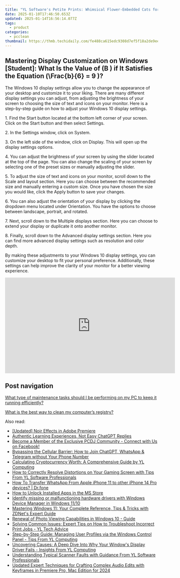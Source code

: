 ```yaml
---
title: "YL Software's Petite Prints: Whimsical Flower-Embedded Cats for Your Digital Canvas"
date: 2025-01-10T17:46:50.653Z
updated: 2025-01-14T16:56:14.077Z
tags:
  - product
categories:
  - pcclean
thumbnail: https://thmb.techidaily.com/fe488ca615edc9308d7ef5f18a2de9eeeab475c2bf30ee9f714175262d3f8617.jpeg
---
```


## Mastering Display Customization on Windows [Student]: What Is the Value of \(B \) if It Satisfies the Equation \(\Frac{b}{6} = 9 \)?

The Windows 10 display settings allow you to change the appearance of your desktop and customize it to your liking. There are many different display settings you can adjust, from adjusting the brightness of your screen to choosing the size of text and icons on your monitor. Here is a step-by-step guide on how to adjust your Windows 10 display settings. 

1\. Find the Start button located at the bottom left corner of your screen. Click on the Start button and then select Settings.

2\. In the Settings window, click on System.

3\. On the left side of the window, click on Display. This will open up the display settings options. 

4\. You can adjust the brightness of your screen by using the slider located at the top of the page. You can also change the scaling of your screen by selecting one of the preset sizes or manually adjusting the slider.

5\. To adjust the size of text and icons on your monitor, scroll down to the Scale and layout section. Here you can choose between the recommended size and manually entering a custom size. Once you have chosen the size you would like, click the Apply button to save your changes.

6\. You can also adjust the orientation of your display by clicking the dropdown menu located under Orientation. You have the options to choose between landscape, portrait, and rotated.

7\. Next, scroll down to the Multiple displays section. Here you can choose to extend your display or duplicate it onto another monitor.

8\. Finally, scroll down to the Advanced display settings section. Here you can find more advanced display settings such as resolution and color depth. 

By making these adjustments to your Windows 10 display settings, you can customize your desktop to fit your personal preference. Additionally, these settings can help improve the clarity of your monitor for a better viewing experience.

<!-- affiliate ads begin -->
<iframe width="560" height="315" src="https://www.youtube.com/embed/YezPJZzPJ8Q?si=xF1t4BQHFquzvnzE" title="YouTube video player" frameborder="0" allow="accelerometer; autoplay; clipboard-write; encrypted-media; gyroscope; picture-in-picture; web-share" referrerpolicy="strict-origin-when-cross-origin" allowfullscreen></iframe>
<!-- affiliate ads end -->

## Post navigation

[What type of maintenance tasks should I be performing on my PC to keep it running efficiently?](https://tools.techidaily.com/pcclean/products/)

[What is the best way to clean my computer’s registry?](https://tools.techidaily.com/pcclean/products/)

<ins class="adsbygoogle"
     style="display:block"
     data-ad-format="autorelaxed"
     data-ad-client="ca-pub-7571918770474297"
     data-ad-slot="1223367746"></ins>

<ins class="adsbygoogle"
     style="display:block"
     data-ad-client="ca-pub-7571918770474297"
     data-ad-slot="8358498916"
     data-ad-format="auto"
     data-full-width-responsive="true"></ins>

<span class="atpl-alsoreadstyle">Also read:</span>
<div><ul>
<li><a href="https://extra-approaches.techidaily.com/updated-noir-effects-in-adobe-premiere/"><u>[Updated] Noir Effects in Adobe Premiere</u></a></li>
<li><a href="https://tech-haven.techidaily.com/authentic-learning-experiences-not-easy-chatgpt-replies/"><u>Authentic Learning Experiences, Not Easy ChatGPT Replies</u></a></li>
<li><a href="https://win-exclusive.techidaily.com/become-a-member-of-the-exclusive-pcdj-community-connect-with-us-on-facebook/"><u>Become a Member of the Exclusive PCDJ Community - Connect with Us on Facebook!</u></a></li>
<li><a href="https://tech-haven.techidaily.com/bypassing-the-cellular-barrier-how-to-join-chatgpt-whatsapp-and-telegram-without-your-phone-number/"><u>Bypassing the Cellular Barrier: How to Join ChatGPT, WhatsApp & Telegram without Your Phone Number</u></a></li>
<li><a href="https://win-exclusive.techidaily.com/calculating-cryptocurrency-worth-a-comprehensive-guide-by-yl-computing/"><u>Calculating Cryptocurrency Worth: A Comprehensive Guide by YL Computing</u></a></li>
<li><a href="https://win-exclusive.techidaily.com/how-to-correctly-resolve-distortions-on-your-gaming-screen-with-tips-from-yl-software-professionals/"><u>How to Correctly Resolve Distortions on Your Gaming Screen with Tips From YL Software Professionals</u></a></li>
<li><a href="https://techidaily.com/how-to-transfer-whatsapp-from-apple-iphone-11-to-other-iphone-14-pro-devices-drfone-by-drfone-transfer-whatsapp-from-ios-transfer-whatsapp-from-ios/"><u>How To Transfer WhatsApp From Apple iPhone 11 to other iPhone 14 Pro devices? | Dr.fone</u></a></li>
<li><a href="https://win11.techidaily.com/how-to-unlock-installed-apps-in-the-ms-store/"><u>How to Unlock Installed Apps in the MS Store</u></a></li>
<li><a href="https://review-topics.techidaily.com/identify-missing-or-malfunctioning-hardware-drivers-with-windows-device-manager-in-windows-1110-by-drivereasy-guide/"><u>Identify missing or malfunctioning hardware drivers with Windows Device Manager in Windows 11/10</u></a></li>
<li><a href="https://app-tips.techidaily.com/mastering-windows-11-your-complete-reference-tips-and-tricks-with-zdnets-expert-guide/"><u>Mastering Windows 11: Your Complete Reference, Tips & Tricks with ZDNet's Expert Guide</u></a></li>
<li><a href="https://extra-tips.techidaily.com/renewal-of-photo-viewing-capabilities-in-windows-10-guide/"><u>Renewal of Photo Viewing Capabilities in Windows 10 - Guide</u></a></li>
<li><a href="https://win-exclusive.techidaily.com/solving-common-issues-expert-tips-on-how-to-troubleshoot-incorrect-print-jobs-yl-tech-advice/"><u>Solving Common Issues: Expert Tips on How to Troubleshoot Incorrect Print Jobs - YL Tech Advice</u></a></li>
<li><a href="https://win-exclusive.techidaily.com/step-by-step-guide-managing-user-profiles-via-the-windows-control-panel-tips-from-yl-computing/"><u>Step-by-Step Guide: Managing User Profiles via the Windows Control Panel - Tips From YL Computing</u></a></li>
<li><a href="https://win-exclusive.techidaily.com/uncovering-causes-a-deep-dive-into-why-your-windows-display-driver-fails-insights-from-yl-computing/"><u>Uncovering Causes: A Deep Dive Into Why Your Window's Display Driver Fails - Insights From YL Computing</u></a></li>
<li><a href="https://win-exclusive.techidaily.com/understanding-typical-scanner-faults-with-guidance-from-yl-software-professionals/"><u>Understanding Typical Scanner Faults with Guidance From YL Software Professionals</u></a></li>
<li><a href="https://audio-shaping.techidaily.com/updated-expert-techniques-for-crafting-complex-audio-edits-with-keyframes-in-premiere-pro-mac-edition-for-2024/"><u>Updated Expert Techniques for Crafting Complex Audio Edits with Keyframes in Premiere Pro, Mac Edition for 2024</u></a></li>
</ul></div>

